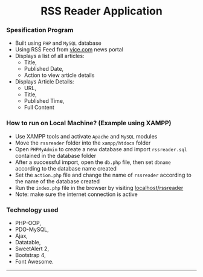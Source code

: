 <h1 align="center">RSS Reader Application</h1>

### Spesification Program
- Built using `PHP` and `MySQL` database
- Using RSS Feed from [vice.com](https://www.vice.com/id/rss?locale=id_id) news portal
- Displays a list of all articles:
  - Title,
  - Published Date,
  - Action to view article details
- Displays Article Details:
  - URL,
  - Title,
  - Published Time,
  - Full Content

### How to run on Local Machine? (Example using XAMPP)
- Use XAMPP tools and activate `Apache` and `MySQL` modules
- Move the `rssreader` folder into the `xampp/htdocs` folder
- Open `PHPMyAdmin` to create a new database and import `rssreader.sql` contained in the database folder
- After a successful import, open the `db.php` file, then set `dbname` according to the database name created
- Set the `action.php` file and change the name of `rssreader` according to the name of the database created
- Run the `index.php` file in the browser by visiting [localhost/rssreader](https://localhost/rssreader)
- Note: make sure the internet connection is active

### Technology used
- PHP-OOP,
- PDO-MySQL,
- Ajax,
- Datatable,
- SweetAlert 2,
- Bootstrap 4,
- Font Awesome.

---
